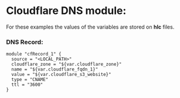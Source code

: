 # Cloudflare DNS module:

For these examples the values of the variables are stored on **hlc** files.

### DNS Record:

```
module "cfRecord_1" {
  source = "<LOCAL_PATH>"
  cloudflare_zone = "${var.cloudflare_zone}"
  name = "${var.cloudflare_fqdn_1}"
  value = "${var.cloudflare_s3_website}"
  type = "CNAME"
  ttl = "3600"
}
```